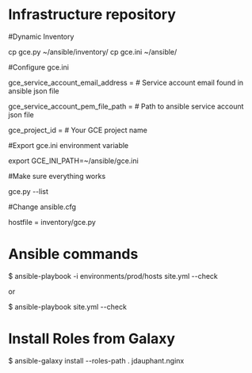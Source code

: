 # Infrastructure repository

#Dynamic Inventory

cp gce.py ~/ansible/inventory/
cp gce.ini ~/ansible/

#Configure gce.ini

gce_service_account_email_address = # Service account email found in ansible json file

gce_service_account_pem_file_path = # Path to ansible service account json file

gce_project_id = # Your GCE project name

#Export gce.ini environment variable

export GCE_INI_PATH=~/ansible/gce.ini

#Make sure everything works

gce.py --list

#Change ansible.cfg

hostfile = inventory/gce.py

# Ansible commands

$ ansible-playbook -i environments/prod/hosts site.yml --check

or

$ ansible-playbook site.yml --check

# Install Roles from Galaxy

$ ansible-galaxy install --roles-path . jdauphant.nginx

